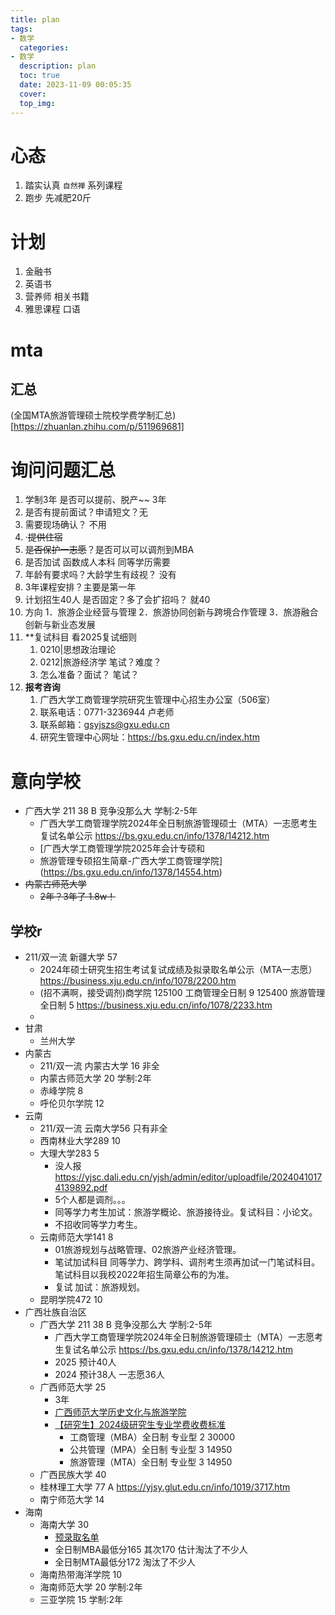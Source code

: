 ```yaml
---
title: plan
tags:
- 数学
  categories:
- 数学
  description: plan
  toc: true
  date: 2023-11-09 00:05:35
  cover: 
  top_img: 
---
```


# 心态
1. 踏实认真 `自然禅` 系列课程
2. 跑步 先减肥20斤


# 计划
1. 金融书
2. 英语书
3. 营养师 相关书籍
4. 雅思课程 口语


# mta
## 汇总
(全国MTA旅游管理硕士院校学费学制汇总)[https://zhuanlan.zhihu.com/p/511969681]

# 询问问题汇总
1. 学制3年 是否可以提前、脱产~~ 3年
2. 是否有提前面试？申请短文？无
3. 需要现场确认？ 不用
4. ·~~提供住宿~~
5. ~~是否保护一志愿~~？是否可以可以调剂到MBA
6. 是否加试 函数成人本科 同等学历需要
7. 年龄有要求吗？大龄学生有歧视？ 没有
8. 3年课程安排？主要是第一年
9. 计划招生40人 是否固定？多了会扩招吗？ 就40
10. 方向 
	1．旅游企业经营与管理
	2．旅游协同创新与跨境合作管理
	3．旅游融合创新与新业态发展
1. **复试科目  看2025复试细则
	1. 0210|思想政治理论
	2. 0212|旅游经济学 笔试？难度？
	3. 怎么准备？面试？ 笔试？
2. **报考咨询** 
	1. 广西大学工商管理学院研究生管理中心招生办公室（506室）  
	2. 联系电话：0771-3236944 卢老师
	3. 联系邮箱：gsyjszs@gxu.edu.cn
	4. 研究生管理中心网址：https://bs.gxu.edu.cn/index.htm

# 意向学校
- 广西大学 211 38 B 竞争没那么大 学制:2-5年
    - 广西大学工商管理学院2024年全日制旅游管理硕士（MTA）一志愿考生复试名单公示 https://bs.gxu.edu.cn/info/1378/14212.htm
    - [广西大学工商管理学院2025年会计专硕和
    - 旅游管理专硕招生简章-广西大学工商管理学院](https://bs.gxu.edu.cn/info/1378/14554.htm)
- ~~内蒙古师范大学~~
	- ~~2年？3年了 1.8w！~~

## 学校r
- 211/双一流 新疆大学 57
  - 2024年硕士研究生招生考试复试成绩及拟录取名单公示（MTA一志愿）https://business.xju.edu.cn/info/1078/2200.htm
  - (招不满啊，接受调剂)商学院 125100 工商管理全日制 9 125400 旅游管理全日制 5 https://business.xju.edu.cn/info/1078/2233.htm
  - 
- 甘肃
  - 兰州大学 
- 内蒙古
  - 211/双一流 内蒙古大学  16 非全
  - 内蒙古师范大学 20  学制:2年 
  - 赤峰学院 8
  - 呼伦贝尔学院 12
- 云南
  - 211/双一流 云南大学56 只有非全
  - 西南林业大学289 10
  - 大理大学283 5 
    - 没人报 https://yjsc.dali.edu.cn/yjsh/admin/editor/uploadfile/20240410174139892.pdf
    - 5个人都是调剂。。。
    - 同等学力考生加试：旅游学概论、旅游接待业。复试科目：小论文。
    - 不招收同等学力考生。
  - 云南师范大学141 8
    - 01旅游规划与战略管理、02旅游产业经济管理。
    - 笔试加试科目 同等学力、跨学科、调剂考生须再加试一门笔试科目。笔试科目以我校2022年招生简章公布的为准。
    - 复试 加试：旅游规划。
  - 昆明学院472 10 
- 广西壮族自治区
  - 广西大学 211 38 B 竞争没那么大 学制:2-5年
    - 广西大学工商管理学院2024年全日制旅游管理硕士（MTA）一志愿考生复试名单公示 https://bs.gxu.edu.cn/info/1378/14212.htm
    - 2025 预计40人
    - 2024 预计38人 一志愿36人
  - 广西师范大学 25 
	  - 3年
	  - [广西师范大学历史文化与旅游学院](http://www.wlxy.gxnu.edu.cn/main.htm)
	  - [【研究生】2024级研究生专业学费收费标准](https://sdcwc.gxnu.edu.cn/2024/0611/c4033a290481/page.htm)
		  - 工商管理（MBA）全日制 专业型 2 30000 
		  - 公共管理（MPA）全日制 专业型 3 14950
		  - 旅游管理（MTA）全日制 专业型 3 14950
  - 广西民族大学 40
  - 桂林理工大学 77 A https://yjsy.glut.edu.cn/info/1019/3717.htm
  - 南宁师范大学 14
- 海南
  - 海南大学 30
	  - [预录取名单](https://gs.hainanu.edu.cn/system/resource/pdfjs/viewer.html?file=%2F__local%2F6%2F0A%2FCF%2FA88FBDA19B6A07DF34C5454B0D2_E236BAB1_10BD93.pdf)
	  - 全日制MBA最低分165 其次170 估计淘汰了不少人
	  - 全日制MTA最低分172 淘汰了不少人
  - 海南热带海洋学院 10
  - 海南师范大学 20 学制:2年
  - 三亚学院 15 学制:2年
